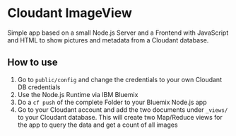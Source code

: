 # Cloudant ImageView

Simple app based on a small Node.js Server and a Frontend with JavaScript and HTML to show pictures and metadata from a Cloudant database.

## How to use

1. Go to `public/config` and change the credentials to your own Cloudant DB credentials
2. Use the Node.js Runtime via IBM Bluemix
3. Do a `cf push` of the complete Folder to your Bluemix Node.js app
4. Go to your Cloudant account and add the two documents under `_views/` to your Cloudant database. This will create two Map/Reduce views for the app to query the data and get a count of all images
